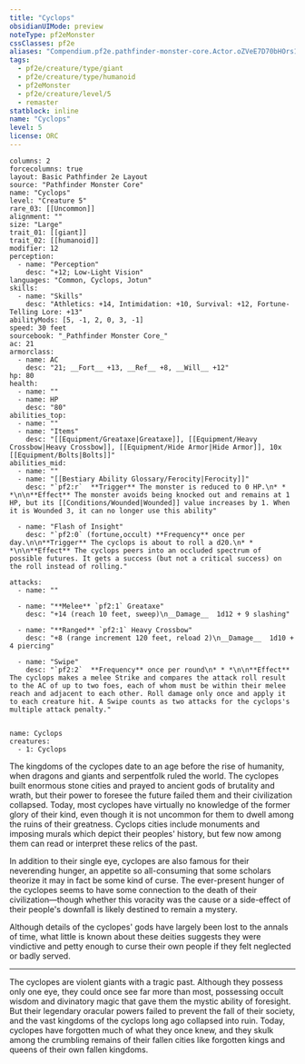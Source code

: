 ```yaml
---
title: "Cyclops"
obsidianUIMode: preview
noteType: pf2eMonster
cssClasses: pf2e
aliases: "Compendium.pf2e.pathfinder-monster-core.Actor.oZVeE7D70bHOrs1d" 
tags:
  - pf2e/creature/type/giant
  - pf2e/creature/type/humanoid
  - pf2eMonster
  - pf2e/creature/level/5
  - remaster
statblock: inline
name: "Cyclops"
level: 5
license: ORC
---
```


```statblock
columns: 2
forcecolumns: true
layout: Basic Pathfinder 2e Layout
source: "Pathfinder Monster Core"
name: "Cyclops"
level: "Creature 5"
rare_03: [[Uncommon]]
alignment: ""
size: "Large"
trait_01: [[giant]]
trait_02: [[humanoid]]
modifier: 12
perception:
  - name: "Perception"
    desc: "+12; Low-Light Vision"
languages: "Common, Cyclops, Jotun"
skills:
  - name: "Skills"
    desc: "Athletics: +14, Intimidation: +10, Survival: +12, Fortune-Telling Lore: +13"
abilityMods: [5, -1, 2, 0, 3, -1]
speed: 30 feet
sourcebook: "_Pathfinder Monster Core_"
ac: 21
armorclass:
  - name: AC
    desc: "21; __Fort__ +13, __Ref__ +8, __Will__ +12"
hp: 80
health:
  - name: ""
  - name: HP
    desc: "80"
abilities_top:
  - name: ""
  - name: "Items"
    desc: "[[Equipment/Greataxe|Greataxe]], [[Equipment/Heavy Crossbow|Heavy Crossbow]], [[Equipment/Hide Armor|Hide Armor]], 10x [[Equipment/Bolts|Bolts]]"
abilities_mid:
  - name: ""
  - name: "[[Bestiary Ability Glossary/Ferocity|Ferocity]]"
    desc: "`pf2:r`  **Trigger** The monster is reduced to 0 HP.\n* * *\n\n**Effect** The monster avoids being knocked out and remains at 1 HP, but its [[Conditions/Wounded|Wounded]] value increases by 1. When it is Wounded 3, it can no longer use this ability"

  - name: "Flash of Insight"
    desc: "`pf2:0` (fortune,occult) **Frequency** once per day.\n\n**Trigger** The cyclops is about to roll a d20.\n* * *\n\n**Effect** The cyclops peers into an occluded spectrum of possible futures. It gets a success (but not a critical success) on the roll instead of rolling."

attacks:
  - name: ""

  - name: "**Melee** `pf2:1` Greataxe"
    desc: "+14 (reach 10 feet, sweep)\n__Damage__  1d12 + 9 slashing"

  - name: "**Ranged** `pf2:1` Heavy Crossbow"
    desc: "+8 (range increment 120 feet, reload 2)\n__Damage__  1d10 + 4 piercing"

  - name: "Swipe"
    desc: "`pf2:2`  **Frequency** once per round\n* * *\n\n**Effect** The cyclops makes a melee Strike and compares the attack roll result to the AC of up to two foes, each of whom must be within their melee reach and adjacent to each other. Roll damage only once and apply it to each creature hit. A Swipe counts as two attacks for the cyclops's multiple attack penalty."
 
```

```encounter-table
name: Cyclops
creatures:
  - 1: Cyclops
```



The kingdoms of the cyclopes date to an age before the rise of humanity, when dragons and giants and serpentfolk ruled the world. The cyclopes built enormous stone cities and prayed to ancient gods of brutality and wrath, but their power to foresee the future failed them and their civilization collapsed. Today, most cyclopes have virtually no knowledge of the former glory of their kind, even though it is not uncommon for them to dwell among the ruins of their greatness. Cyclops cities include monuments and imposing murals which depict their peoples' history, but few now among them can read or interpret these relics of the past.

In addition to their single eye, cyclopes are also famous for their neverending hunger, an appetite so all-consuming that some scholars theorize it may in fact be some kind of curse. The ever-present hunger of the cyclopes seems to have some connection to the death of their civilization—though whether this voracity was the cause or a side-effect of their people's downfall is likely destined to remain a mystery.

Although details of the cyclopes' gods have largely been lost to the annals of time, what little is known about these deities suggests they were vindictive and petty enough to curse their own people if they felt neglected or badly served.

* * *

The cyclopes are violent giants with a tragic past. Although they possess only one eye, they could once see far more than most, possessing occult wisdom and divinatory magic that gave them the mystic ability of foresight. But their legendary oracular powers failed to prevent the fall of their society, and the vast kingdoms of the cyclops long ago collapsed into ruin. Today, cyclopes have forgotten much of what they once knew, and they skulk among the crumbling remains of their fallen cities like forgotten kings and queens of their own fallen kingdoms.
